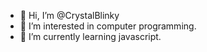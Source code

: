 - 👋 Hi, I’m @CrystalBlinky
- 👀 I’m interested in computer programming.
- 🌱 I’m currently learning javascript.

<!---
CrystalBlinky/CrystalBlinky is a ✨ special ✨ repository because its `README.md` (this file) appears on your GitHub profile.
You can click the Preview link to take a look at your changes.
--->
